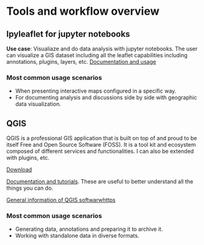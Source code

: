 # Tools and workflow overview

## Ipyleaflet for jupyter notebooks
**Use case**: Visualiaze and do data analysis with jupyter notebooks. The user can visualize a GIS dataset including all the leaflet capabilities including annotations, plugins, layers, etc.
[Documentation and usage](https://ipyleaflet.readthedocs.io/en/latest/index.html)
### Most common usage scenarios
- When presenting interactive maps configured in a specific way.
- For documenting analysis and discussions side by side with geographic data visualization.  

## QGIS
QGIS is a professional GIS application that is built on top of and proud to be itself Free and Open Source Software (FOSS).
It is a tool kit and ecosystem composed of different services and functionalities. I can also be extended with plugins, etc.

[Download](https://qgis.org/en/site/index.html)

[Documentation and tutorials](https://www.qgistutorials.com/en/index.html). These are useful to better understand all the things you can do.

[General information of QGIS softwarwhttps](//en.wikipedia.org/wiki/QGIS)

### Most common usage scenarios
- Generating data, annotations and preparing it to archive it.
- Working with standalone data in diverse formats.